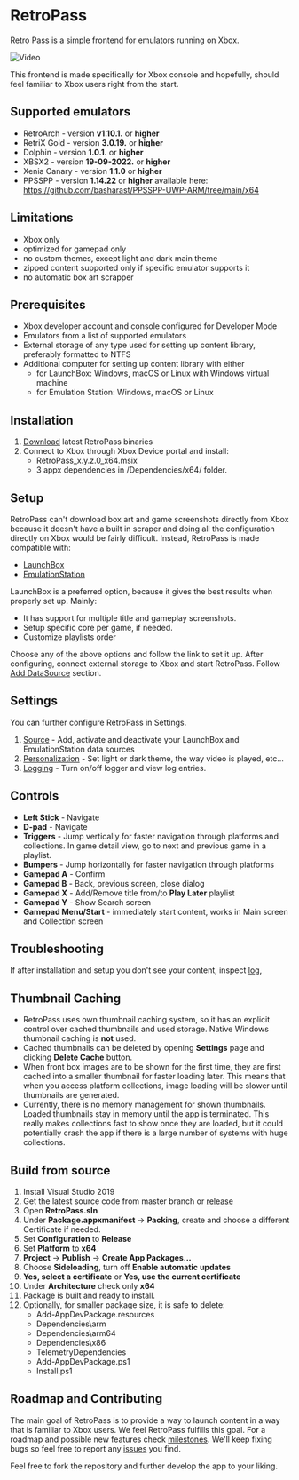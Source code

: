# RetroPass
Retro Pass is a simple frontend for emulators running on Xbox.

![Video](/Docs/menu.gif)

This frontend is made specifically for Xbox console and hopefully, should feel familiar to Xbox users right from the start.

## Supported emulators
- RetroArch - version **v1.10.1.** or **higher**
- RetriX Gold - version **3.0.19.** or **higher**
- Dolphin - version **1.0.1.** or **higher**
- XBSX2 - version **19-09-2022.** or **higher**
- Xenia Canary - version **1.1.0** or **higher**
- PPSSPP - version **1.14.22** or **higher** available here:
  <br> https://github.com/basharast/PPSSPP-UWP-ARM/tree/main/x64

## Limitations
- Xbox only
- optimized for gamepad only
- no custom themes, except light and dark main theme
- zipped content supported only if specific emulator supports it
- no automatic box art scrapper
  
## Prerequisites

- Xbox developer account and console configured for Developer Mode
- Emulators from a list of supported emulators
- External storage of any type used for setting up content library, preferably formatted to NTFS
- Additional computer for setting up content library with either
	* for LaunchBox: Windows, macOS or Linux with Windows virtual machine
	* for Emulation Station: Windows, macOS or Linux


## Installation

 1. [Download](../../releases/) latest RetroPass binaries
 2. Connect to Xbox through Xbox Device portal and install:
	- RetroPass_x.y.z.0_x64.msix
	- 3 appx dependencies in /Dependencies/x64/ folder. 

## Setup

RetroPass can't download box art and game screenshots directly from Xbox because it doesn't have a built in scraper and doing all the configuration directly on Xbox would be fairly difficult. Instead, RetroPass is made compatible with:

- [LaunchBox](/Docs/SetupLaunchBox.md)
- [EmulationStation](/Docs/SetupEmulationStation.md)

LaunchBox is a preferred option, because it gives the best results when properly set up. Mainly:
- It has support for multiple title and gameplay screenshots. 
- Setup specific core per game, if needed.
- Customize playlists order

Choose any of the above options and follow the link to set it up. After configuring, connect external storage to Xbox and start RetroPass. Follow [Add DataSource](/Docs/SettingsDataSources.md) section.

## Settings
You can further configure RetroPass in Settings.

1. [Source](/Docs/SettingsDataSources.md) - Add, activate and deactivate your LaunchBox and EmulationStation data sources
2. [Personalization](/Docs/SettingsPersonalization.md) - Set light or dark theme, the way video is played, etc...
3. [Logging](/Docs/SettingsLogging.md) - Turn on/off logger and view log entries.

## Controls
- **Left Stick** - Navigate
- **D-pad** - Navigate
- **Triggers** - Jump vertically for faster navigation through platforms and collections. In game detail view, go to next and previous game in a playlist.
- **Bumpers** - Jump horizontally for faster navigation through platforms
- **Gamepad A** - Confirm
- **Gamepad B** - Back, previous screen, close dialog
- **Gamepad X** - Add/Remove title from/to **Play Later** playlist
- **Gamepad Y** - Show Search screen
- **Gamepad Menu/Start** - immediately start content, works in Main screen and Collection screen

## Troubleshooting

If after installation and setup you don't see your content, inspect [log](/Docs/SettingsLogging.md),


## Thumbnail Caching

- RetroPass uses own thumbnail caching system, so it has an explicit control over cached thumbnails and used storage. Native Windows thumbnail caching is **not** used.
- Cached thumbnails can be deleted by opening **Settings** page and clicking **Delete Cache** button.
- When front box images are to be shown for the first time, they are first cached into a smaller thumbnail for faster loading later. This means that when you access platform collections, image loading will be slower until thumbnails are generated.
- Currently, there is no memory management for shown thumbnails. Loaded thumbnails stay in memory until the app is terminated. This really makes collections fast to show once they are loaded, but it could potentially crash the app if there is a large number of systems with huge collections.


## Build from source

1. Install Visual Studio 2019
2. Get the latest source code from master branch or [release](../../releases/)
3. Open **RetroPass.sln**
4. Under **Package.appxmanifest** -> **Packing**, create and choose a different Certificate if needed.
5. Set **Configuration** to **Release**
6. Set **Platform** to **x64**
7. **Project** -> **Publish** -> **Create App Packages...**
8. Choose **Sideloading**, turn off **Enable automatic updates**
9. **Yes, select a certificate** or **Yes, use the current certificate**
10. Under **Architecture** check only **x64**
11. Package is built and ready to install.
12. Optionally, for smaller package size, it is safe to delete:
	- Add-AppDevPackage.resources
	- Dependencies\arm
	- Dependencies\arm64
	- Dependencies\x86
	- TelemetryDependencies
	- Add-AppDevPackage.ps1
	- Install.ps1

## Roadmap and Contributing

The main goal of RetroPass is to provide a way to launch content in a way that is familiar to Xbox users. We feel RetroPass fulfills this goal. For a roadmap and possible new features check [milestones](../../milestones). We'll keep fixing bugs so feel free to report any [issues](../../issues) you find.

Feel free to fork the repository and further develop the app to your liking.

